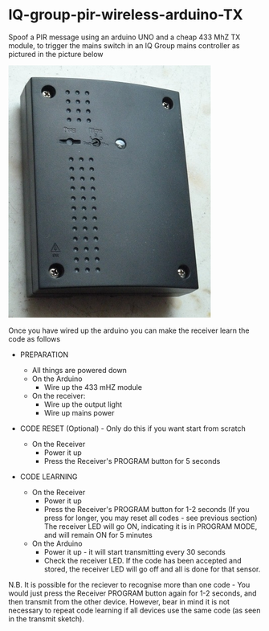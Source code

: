 # IQ-group-pir-wireless-arduino-TX
Spoof a PIR message using an arduino UNO and a cheap 433 MhZ TX module, to trigger the mains switch in an IQ Group mains controller as pictured in the picture below

<img src="images/P1140936.jpg" alt="IQ Group 240V Mains controller"/>

Once you have wired up the arduino you can make the receiver learn the code as follows
 - PREPARATION
   - All things are powered down
   - On the Arduino
     - Wire up the 433 mHZ module   
   - On the receiver:
     - Wire up the output light
     - Wire up mains power

 - CODE RESET (Optional) - Only do this if you want start from scratch
   - On the Receiver 
     - Power it up
     - Press the Receiver's PROGRAM button for 5 seconds
         
 - CODE LEARNING
   - On the Receiver 
     - Power it up
     - Press the Receiver's PROGRAM button for 1-2 seconds (If you press for longer, you may reset all codes - see previous section) The receiver LED will go ON, indicating it is in PROGRAM MODE, and will remain ON for 5 minutes  
   - On the Arduino
     - Power it up - it will start transmitting every 30 seconds
     - Check the receiver LED. If the code has been accepted and stored, the receiver LED will go off and all is done for that sensor.

N.B. It is possible for the reciever to recognise more than one code - You would just press the Receiver PROGRAM button again for 1-2 seconds, and then transmit from the other device. However, bear in mind it is not necessary to repeat code learning if all devices use the same code (as seen in the transmit sketch).
